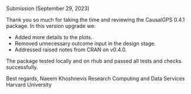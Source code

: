 Submission (September 29, 2023)

Thank you so much for taking the time and reviewing the CausalGPS 0.4.1 package. In this version upgrade we:

- Added more details to the plots.
- Removed unnecessary outcome input in the design stage. 
- Addressed raised notes from CRAN on v0.4.0.

The package tested locally and on rhub and passed all tests and checks successfully. 

Best regards, 
Naeem Khoshnevis 
Research Computing and Data Services 
Harvard University
